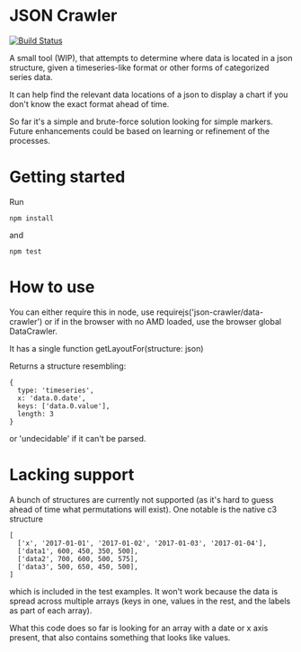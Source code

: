 # JSON Crawler
[![Build Status](https://travis-ci.org/Bestbrains/json-crawler.svg?branch=master)](https://travis-ci.org/Bestbrains/json-crawler.svg?branch=master)

A small tool (WIP), that attempts to determine where data is located in a json structure, given a timeseries-like format or other forms of categorized series data.

It can help find the relevant data locations of a json to display a chart if you don't know the exact format ahead of time.

So far it's a simple and brute-force solution looking for simple markers. Future enhancements could be based on learning or refinement of the processes.

# Getting started

Run

    npm install

and

    npm test

# How to use

You can either require this in node, use requirejs('json-crawler/data-crawler') or if in the browser with no AMD loaded, use the browser global DataCrawler.

It has a single function getLayoutFor(structure: json)

Returns a structure resembling:

    {
      type: 'timeseries',
      x: 'data.0.date',
      keys: ['data.0.value'],
      length: 3
    }

or 'undecidable' if it can't be parsed.

# Lacking support

A bunch of structures are currently not supported (as it's hard to guess ahead of time what permutations will exist). One notable is the native c3 structure

    [
      ['x', '2017-01-01', '2017-01-02', '2017-01-03', '2017-01-04'],
      ['data1', 600, 450, 350, 500],
      ['data2', 700, 600, 500, 575],
      ['data3', 500, 650, 450, 500],
    ]

which is included in the test examples. It won't work because the data is spread across multiple arrays (keys in one, values in the rest, and the labels as part of each array).

What this code does so far is looking for an array with a date or x axis present, that also contains something that looks like values.
